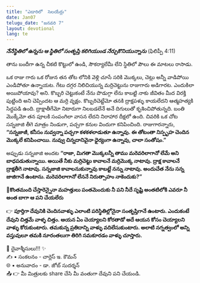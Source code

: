 ```yaml
---
title: "ఎడారిలో  సెలయేర్లు"
date: Jan07
telugu_date: "జనవరి 7"
layout: devotional
lang: te
---
```


***నేనేస్థితిలో ఉన్నను ఆ స్థితిలో సంతృప్తి కలిగియుండ నేర్చుకొనియున్నాను*** (ఫిలిప్పీ 4:11)

తాను బందీగా ఉన్న చీకటి కొట్టులో ఉండి, సౌకర్యాలేమీ లేని స్థితిలో పౌలు ఈ మాటలు రాసాడు. 

ఒక రాజు గారు ఒక రోజున  తన తోట లోనికి వెళ్లి చూసే సరికి మొక్కలు, చెట్లు అన్నీ వాడిపోయి ఎండిపోతూ ఉన్నాయట. గేటు దగ్గర నిలిచియున్న మర్రిచెట్టును రాజుగారు అడిగారట. ఎందుకిలా అయిపోయావు? అని. కొబ్బరి చెట్టుకంటే నేను పొడుగ్గా లేను కాబట్టి నాకు జీవితం మీద విరక్తి పుట్టింది అని చెప్పిందట ఆ మర్రి వృక్షం. కొబ్బరిచెట్టేమో తనకి ద్రాక్షపళ్ళు కాయలేదని ఆత్మహత్యకి సిద్ధపడి ఉంది. ద్రాక్షాతీగేమో నిటారుగా నిలబడలేనే అనే దిగులుతో కృశించిపోతున్నది. బంతి మొక్కేమో తన పూలకి సంపంగిలా వాసన లేదని నిరాహార దీక్షలో ఉంది. చివరికి ఒక చోట సన్నజాజి తీగె మాత్రం నిండుగా, పచ్చగా కనుల విందుగా కనిపించింది. రాజుగారన్నారు, **“సన్నజాజీ, కనీసం నువ్వన్నా పచ్చగా కళకళలాడుతూ ఉన్నావు. ఈ తోటంతా నిస్పృహ చెందిన మొక్కలే కనిపించాయి. నువ్వు చిన్నదానివైనా ధైర్యంగా ఉన్నావు, చాలా సంతోషం.”**

అప్పుడు సన్నజాజి అందట **“రాజా, మిగతా మొక్కలన్నీ తాము మరెవరిలాగానో లేమే అని బాధపడుతున్నాయి. అయితే నీకు మర్రిచెట్టు కావాలనే మర్రిమొక్క నాటావు. ద్రాక్ష కావాలనే ద్రాక్షతీగె నాటావు. సన్నజాజి కావాలనుకున్నావు కాబట్టే నన్ను నాటావు. అందుచేత నేను సన్న జాజిగానే ఉంటాను. మరెవరిలాగానో లేననే నిరుత్సాహం నాకెందుకు?”**

**📖కొంతమంది చేస్తారెన్నైనా మహత్తులు పంతమెందుకు నీ పని నీదే సృష్టి అంతటిలోకి ఎవరూ నీ అంత బాగా ఆ పని చేయలేరు**

👉 **పూర్తిగా దేవునికి చెందినవాళ్ళు ఎలాంటి పరిస్థితిల్లోనైనా సంతృప్తిగానే ఉంటారు. ఎందుకంటే దేవుని చిత్తమే వాళ్ళ చిత్తం. ఆయన ఏం చెయ్యాలని కోరతాడో అదే ఆయన కోసం చెయ్యాలని వాళ్ళు కోరుకుంటారు. తమకున్న ప్రతిదాన్ని వాళ్ళు వదిలేసుకుంటారు. అలాటి నగ్నత్వంలో అన్ని వస్తువులూ తమకి నూరంతలుగా తిరిగి సమకూరడం వాళ్ళు చూస్తారు.**

<div class="blessing">🙏 <span class="bless-text">దైవాశ్శీసులు!!!</span> ✨</div>

<div class="credit">✍️ <span class="credit-text">▪ సంకలనం - చార్లెస్ ఇ. కౌమన్</span></div>
<div class="credit">🌐 <span class="credit-text">▪ అనువాదం - డా. జోబ్ సుదర్శన్</span></div>


<div class="share">📤 👉 <span class="share-text">మీ మిత్రులకు share చేసి మీ వంతుగా దేవుని పని చేయండి.</span></div>
